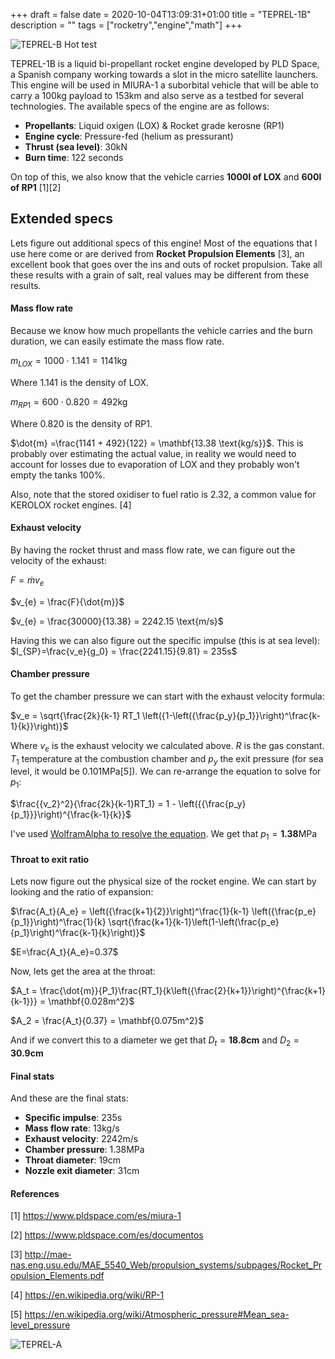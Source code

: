 +++ 
draft = false
date = 2020-10-04T13:09:31+01:00
title = "TEPREL-1B"
description = ""
tags = ["rocketry","engine","math"]
+++

![TEPREL-B Hot test](https://pbs.twimg.com/media/Egw3QCEWoAAabtR?format=jpg&name=large)

TEPREL-1B is a liquid bi-propellant rocket engine developed by PLD Space, a Spanish company working towards a slot in the micro satellite launchers. This engine will be used in MIURA-1 a suborbital vehicle that will be able to carry a 100kg payload to 153km and also serve as a testbed for several technologies. The available specs of the engine are as follows:

- **Propellants**: Liquid oxigen (LOX) & Rocket grade kerosne (RP1)
- **Engine cycle**: Pressure-fed  (helium as pressurant)
- **Thrust (sea level)**: 30kN
- **Burn time**: 122 seconds

On top of this, we also know that the vehicle carries **1000l of LOX** and **600l of RP1**  [1][2]


## Extended specs

Lets figure out additional specs of this engine! Most of the equations that I use here come or are derived from **Rocket Propulsion Elements** [3], an excellent book that goes over the ins and outs of rocket propulsion. Take all these results with a grain of salt, real values may be different from these results.

#### Mass flow rate

Because we know how much propellants the vehicle carries and the burn duration, we can easily estimate the mass flow rate.

$m_{LOX} = 1000 \cdot 1.141 = 1141 \text{kg}$

Where $1.141$ is the density of LOX. 

$m_{RP1} = 600 \cdot 0.820 = 492 \text{kg}$

Where $0.820$ is the density of RP1.

$\dot{m} =\frac{1141 + 492}{122} = \mathbf{13.38 \text{kg/s}}$. This is probably over estimating the actual value, in reality we would need to account for losses due to evaporation of LOX and they probably won't empty the tanks 100%.

Also, note that the stored oxidiser to fuel ratio is $2.32$, a common value for KEROLOX rocket engines. [4]

#### Exhaust velocity

By having the rocket thrust and mass flow rate, we can figure out the velocity of the exhaust:

$F = \dot{m} v_{e}$

$v_{e} = \frac{F}{\dot{m}}$

$v_{e} = \frac{30000}{13.38} = 2242.15 \text{m/s}$
 
Having this we can also figure out the specific impulse (this is at sea level): $I_{SP}=\frac{v_e}{g_0} = \frac{2241.15}{9.81} = 235s$ 

#### Chamber pressure

To get the chamber pressure we can start with the exhaust velocity formula:

$v_e = \sqrt{\frac{2k}{k-1} RT_1 \left({1-\left({\frac{p_y}{p_1}}\right)^\frac{k-1}{k}}\right)}$

Where $v_e$ is the exhaust velocity we calculated above. $R$ is the gas constant. $T_1$ temperature at the combustion chamber and $p_y$ the exit pressure (for sea level, it would be 0.101MPa[5]).  We can re-arrange the equation to solve for $p_1$:

$\frac{{v_2}^2}{\frac{2k}{k-1}RT_1} = 1 - \left({{\frac{p_y}{p_1}}}\right)^{\frac{k-1}{k}}$

I've used [WolframAlpha to resolve the equation](https://www.wolframalpha.com/input/?i=%282242%5E2%29%2F%2810.3*1245600%29%3D1-%28101000%2Fx%29%5E%280.19%29). We get that $p_1 = \mathbf{1.38\text{MPa}}$

#### Throat to exit  ratio

Lets now figure out the physical size of the rocket engine. We can start by looking and the ratio of expansion:

$\frac{A_t}{A_e} = \left({\frac{k+1}{2}}\right)^\frac{1}{k-1} \left({\frac{p_e}{p_1}}\right)^\frac{1}{k} \sqrt{\frac{k+1}{k-1}\left(1-\left(\frac{p_e}{p_1}\right)^\frac{k-1}{k}\right)}$

$E=\frac{A_t}{A_e}=0.37$

Now, lets get the area at the throat:

$A_t = \frac{\dot{m}}{P_1}\frac{RT_1}{k\left({\frac{2}{k+1}}\right)^{\frac{k+1}{k-1}}} = \mathbf{0.028m^2}$

$A_2 = \frac{A_t}{0.37} = \mathbf{0.075m^2}$

And if we convert this to a diameter we get that $D_t = \mathbf{18.8cm}$ and $D_2 = \mathbf{30.9cm}$


#### Final stats

And these are the final stats:

- **Specific impulse**: 235s
- **Mass flow rate**: 13kg/s
- **Exhaust velocity**: 2242m/s
- **Chamber pressure**: 1.38MPa
- **Throat diameter**: 19cm
- **Nozzle exit diameter**: 31cm

#### References

[1] https://www.pldspace.com/es/miura-1

[2] https://www.pldspace.com/es/documentos

[3] http://mae-nas.eng.usu.edu/MAE_5540_Web/propulsion_systems/subpages/Rocket_Propulsion_Elements.pdf

[4] https://en.wikipedia.org/wiki/RP-1

[5] https://en.wikipedia.org/wiki/Atmospheric_pressure#Mean_sea-level_pressure


![TEPREL-A](https://pbs.twimg.com/media/DD9YX0AWsAANPEh?format=jpg&name=large)

<!-- 
Where $p_a$ is the ambient pressure, $k$ is the ratio of specific heats (1.23 is a common value for KEROLOX) and $M$ is the exit gas mach number.

$T_t=T_c \frac{2}{k+1}$

$c=\sqrt{kRT}$

$p_c = p_a\left({1+ \frac{1}{2} \left({k-1}\right) M^2 }\right)^{\frac{k}{k-1}}$
-->
